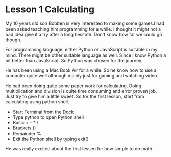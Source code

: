 Lesson 1 Calculating
====================

My 10 years old son Bobben is very interested to making some games.I had been asked teaching him programming for a while. I thought it might not a bad idea give it a try after a long hesitate. Don't know how far we could go though.

For programming language, either Python or JavaScript is suitable in my mind. There might be other suitable language as well. Since I know Python a bit better than JavaScript. So Python was chosen for the journey.

He has been using a Mac Book Air for a while. So he know how to use a computer quite well although mainly just for gaming and watching video.

He had been doing quite some paper work for calculating. Doing multiplication and division is quite time consuming and error proven job. Just try to give him a little sweet. So for the first lesson, start from calculating using python shell.

* Start Terminal from the Dock
* Type python to open Python shell
* Basic + - * /
* Brackets ()
* Remainder %
* Exit the Python shell by typing exit()

He was really excited about the first lessen for how simple to do math.